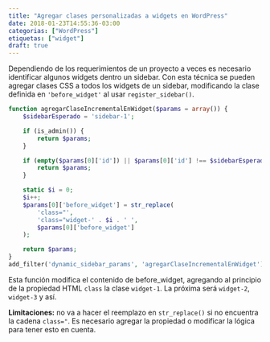 ```yaml
---
title: "Agregar clases personalizadas a widgets en WordPress"
date: 2018-01-23T14:55:36-03:00
categorias: ["WordPress"]
etiquetas: ["widget"]
draft: true
---
```


Dependiendo de los requerimientos de un proyecto a veces es necesario identificar algunos widgets dentro un sidebar. Con esta técnica se pueden agregar clases CSS a todos los widgets de un sidebar, modificando la clase definida en `'before_widget'` al usar `register_sidebar()`.

```php
function agregarClaseIncrementalEnWidget($params = array()) {
    $sidebarEsperado = 'sidebar-1';

    if (is_admin()) {
        return $params;
    }

    if (empty($params[0]['id']) || $params[0]['id'] !== $sidebarEsperado)) {
        return $params;
    }

    static $i = 0;
    $i++;
    $params[0]['before_widget'] = str_replace(
        'class="',
        'class="widget-' . $i . ' ',
        $params[0]['before_widget']
    );

    return $params;
}
add_filter('dynamic_sidebar_params', 'agregarClaseIncrementalEnWidget');
```

Esta función modifica el contenido de before_widget, agregando al principio de la propiedad HTML `class` la clase `widget-1`. La próxima será `widget-2`, `widget-3` y así.

**Limitaciones:** no va a hacer el reemplazo en `str_replace()` si no encuentra la cadena `class="`. Es necesario agregar la propiedad o modificar la lógica para tener esto en cuenta.
